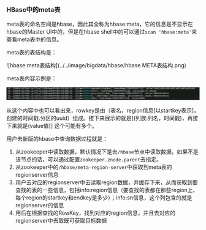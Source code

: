 ### HBase中的meta表

meta表的命名空间是hbase，因此其全称为hbase:meta，它的信息是不显示在hbase的Master UI中的，但是在hbase shell中的可以通过`scan 'hbase:meta'`来查看meta表中的信息。

meta表的表结构是：

![hbase:meta表结构](../../image/bigdata/hbase/hbase META表结构.png) 

meta表内容示例是：

![](../../image/bigdata/hbase/meta表内容示例.png)

从这个内容中也可以看出来，rowkey是由（表名，region信息[以startkey表示]，创建的时间戳.分区的uuid）组成。接下来展示的就是[(列族:列名，时间戳)，再接下来就是(value值)] 这个可能有多个。



用户去新版的hbase中查询数据过程就是：

1. 从zookeeper中读取数据，默认情况下是去`/hbase`节点中读取数据。如果不是该节点的话，可以通过配置`zookeeper.znode.parent`去指定。
2. 从zookeeper中的`/hbase/meta-region-server`中获取到meta表的regionserver信息
3. 用户去对应的regionserver中去读取region数据，并缓存下来，从而获取到要查找的表的一些信息，包括info:region信息（要查找的表都在那些region上、每个region的startkey和endkey是多少）；info:sn信息，这个列包含的就是regionserver的信息
4. 用后在根据查找的RowKey，找到对应的region信息，并且去对应的regionserver中去取既可获取目标数据



